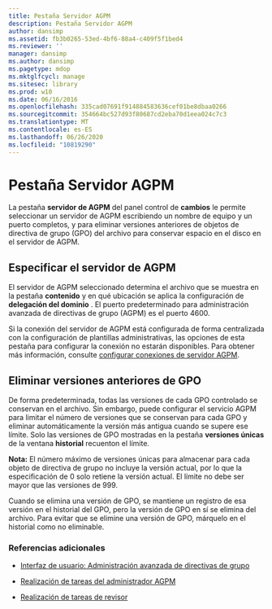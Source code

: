 ```yaml
---
title: Pestaña Servidor AGPM
description: Pestaña Servidor AGPM
author: dansimp
ms.assetid: fb3b0265-53ed-4bf6-88a4-c409f5f1bed4
ms.reviewer: ''
manager: dansimp
ms.author: dansimp
ms.pagetype: mdop
ms.mktglfcycl: manage
ms.sitesec: library
ms.prod: w10
ms.date: 06/16/2016
ms.openlocfilehash: 335cad07691f914884583636cef01be8dbaa0266
ms.sourcegitcommit: 354664bc527d93f80687cd2eba70d1eea024c7c3
ms.translationtype: MT
ms.contentlocale: es-ES
ms.lasthandoff: 06/26/2020
ms.locfileid: "10819290"
---
```

# Pestaña Servidor AGPM


La pestaña **servidor de AGPM** del panel control de **cambios** le permite seleccionar un servidor de AGPM escribiendo un nombre de equipo y un puerto completos, y para eliminar versiones anteriores de objetos de directiva de grupo (GPO) del archivo para conservar espacio en el disco en el servidor de AGPM.

## Especificar el servidor de AGPM


El servidor de AGPM seleccionado determina el archivo que se muestra en la pestaña **contenido** y en qué ubicación se aplica la configuración de **delegación del dominio** . El puerto predeterminado para administración avanzada de directivas de grupo (AGPM) es el puerto 4600.

Si la conexión del servidor de AGPM está configurada de forma centralizada con la configuración de plantillas administrativas, las opciones de esta pestaña para configurar la conexión no estarán disponibles. Para obtener más información, consulte [configurar conexiones de servidor AGPM](configure-agpm-server-connections-agpm30ops.md).

## Eliminar versiones anteriores de GPO


De forma predeterminada, todas las versiones de cada GPO controlado se conservan en el archivo. Sin embargo, puede configurar el servicio AGPM para limitar el número de versiones que se conservan para cada GPO y eliminar automáticamente la versión más antigua cuando se supere ese límite. Solo las versiones de GPO mostradas en la pestaña **versiones únicas** de la ventana **historial** recuenton el límite.

**Nota:**  El número máximo de versiones únicas para almacenar para cada objeto de directiva de grupo no incluye la versión actual, por lo que la especificación de 0 solo retiene la versión actual. El límite no debe ser mayor que las versiones de 999.

Cuando se elimina una versión de GPO, se mantiene un registro de esa versión en el historial del GPO, pero la versión de GPO en sí se elimina del archivo. Para evitar que se elimine una versión de GPO, márquelo en el historial como no eliminable.

 

### Referencias adicionales

-   [Interfaz de usuario: Administración avanzada de directivas de grupo](user-interface-advanced-group-policy-management-agpm30ops.md)

-   [Realización de tareas del administrador AGPM](performing-agpm-administrator-tasks-agpm30ops.md)

-   [Realización de tareas de revisor](performing-reviewer-tasks-agpm30ops.md)

 

 






